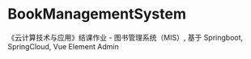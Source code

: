 # BookManagementSystem
《云计算技术与应用》结课作业 - 图书管理系统（MIS）, 基于 Springboot, SpringCloud, Vue Element Admin

